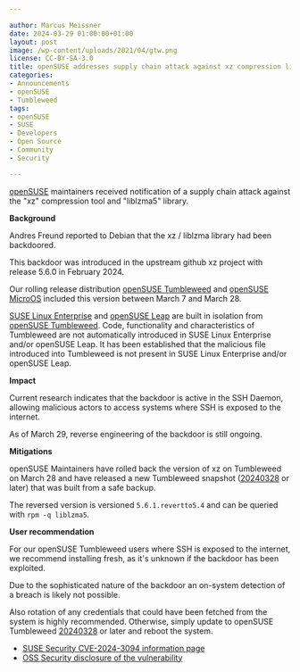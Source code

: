 ```yaml
---

author: Marcus Meissner
date: 2024-03-29 01:00:00+01:00
layout: post
image: /wp-content/uploads/2021/04/gtw.png
license: CC-BY-SA-3.0
title: openSUSE addresses supply chain attack against xz compression library
categories:
- Announcements
- openSUSE
- Tumbleweed
tags:
- openSUSE
- SUSE
- Developers
- Open Source
- Community
- Security

---
```


[openSUSE](https://get.opensuse.org/) maintainers received notification of a supply chain attack against the "xz" compression tool and "liblzma5" library.

<strong>Background</strong>

Andres Freund reported to Debian that the xz / liblzma library had been backdoored.

This backdoor was introduced in the upstream github xz project with release 5.6.0 in February 2024.

Our rolling release distribution [openSUSE Tumbleweed](https://get.opensuse.org/tumbleweed/) and [openSUSE MicroOS](https://get.opensuse.org/microos/) included this version between March 7 and March 28.

[SUSE Linux Enterprise](https://www.suse.com/products/server/) and [openSUSE Leap](https://get.opensuse.org/leap/15.5/) are built in isolation from [openSUSE Tumbleweed](https://get.opensuse.org/tumbleweed/). Code, functionality and characteristics of Tumbleweed are not automatically introduced in SUSE Linux Enterprise and/or openSUSE Leap. It has been established that the malicious file introduced into Tumbleweed is not present in SUSE Linux Enterprise and/or openSUSE Leap.

<strong>Impact</strong>

Current research indicates that the backdoor is active in the SSH Daemon, allowing malicious actors to access systems where SSH is exposed to the internet.

As of March 29, reverse engineering of the backdoor is still ongoing.

<strong>Mitigations</strong>

openSUSE Maintainers have rolled back the version of xz on Tumbleweed on March 28 and have released a new Tumbleweed snapshot ([20240328](https://lists.opensuse.org/archives/list/factory@lists.opensuse.org/thread/6R5BPBJLB5YGTOVFE6SJMT3CEHG5IHG5/) or later) that was built from a safe backup.

The reversed version is versioned <code>5.6.1.revertto5.4</code> and can be queried with <code>rpm -q liblzma5</code>.

<strong>User recommendation</strong>

For our openSUSE Tumbleweed users where SSH is exposed to the internet, we recommend installing fresh, as it's unknown if the backdoor has been exploited.

Due to the sophisticated nature of the backdoor an on-system detection of a breach is likely not possible.

Also rotation of any credentials that could have been fetched from the system is highly recommended. Otherwise, simply update to openSUSE Tumbleweed [20240328](https://lists.opensuse.org/archives/list/factory@lists.opensuse.org/thread/6R5BPBJLB5YGTOVFE6SJMT3CEHG5IHG5/) or later and reboot the system.


* [SUSE Security CVE-2024-3094 information page](https://www.suse.com/security/cve/CVE-2024-3094)
* [OSS Security disclosure of the vulnerability](https://www.openwall.com/lists/oss-security/2024/03/29/4)

<meta name="openSUSE, Tumbleweed, Developers, sysadmin, user, Open Source, rolling release, hacker, Linux, Security, backdoor, xz, CVE" content="HTML,CSS,XML,JavaScript">
